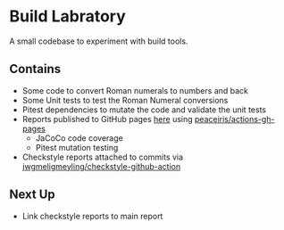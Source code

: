 # Build Labratory

A small codebase to experiment with build tools.

## Contains

- Some code to convert Roman numerals to numbers and back
- Some Unit tests to test the Roman Numeral conversions
- Pitest dependencies to mutate the code and validate the unit tests
- Reports published to GitHub pages [here](https://rossdrew.github.io/build-lab/) using [peaceiris/actions-gh-pages](https://github.com/peaceiris/actions-gh-pages)
  - JaCoCo code coverage
  - Pitest mutation testing
- Checkstyle reports attached to commits via [jwgmeligmeyling/checkstyle-github-action](https://github.com/jwgmeligmeyling/checkstyle-github-action)


## Next Up
- Link checkstyle reports to main report